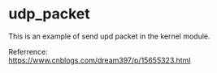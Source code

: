 # udp_packet
This is an example of send upd packet in the kernel module.

Referrence:  
https://www.cnblogs.com/dream397/p/15655323.html
